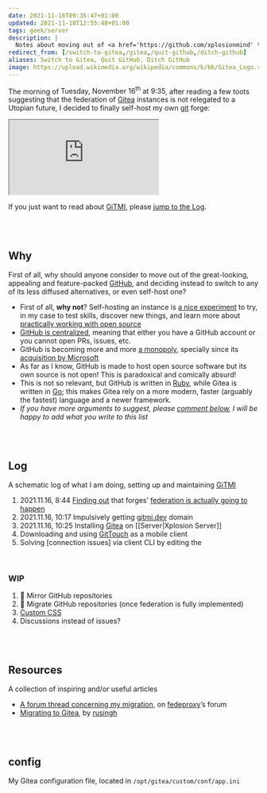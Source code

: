 ```yaml
---
date: 2021-11-16T09:35:47+01:00
updated: 2021-11-18T12:55:48+01:00
tags: geek/server
description: |
  Notes about moving out of <a href='https://github.com/xplosionmind' target='_blank' title='my GitHub profile'>GitHub</a> and setting up a self-hosted <a href='https://gitea.com' target='_blank' title='Gitea'>Gitea</a> instance.
redirect_from: [/switch-to-gitea,/gitea,/quit-github,/ditch-github]
aliases: Switch to Gitea, Quit GitHub, Ditch GitHub
image: https://upload.wikimedia.org/wikipedia/commons/b/bb/Gitea_Logo.svg
---
```

The morning of <time datetime='2021-11-16T09:34:47+01:00'>Tuesday, November 16<sup>th</sup> at 9:35</time>, after reading a few toots suggesting that the federation of <a href='https://gitea.com' target='_blank' title='Gitea official website'>Gitea</a> instances is not relegated to a Utopian future, I decided to finally self-host my own <a href='https://git-scm.com' target='_blank' title='Git'>git</a> forge:

<div class='embed-container'><iframe src='https://mastodon.uno/@tommi/107286030559967130'></iframe></div>

If you just want to read about [GiTMI][gitmi], please [jump to the Log](#Log 'Jump to the Log section').

<br>
<br>

## Why

First of all, why should anyone consider to move out of the great-looking, appealing and feature-packed [GitHub](https://github.com), and deciding instead to switch to any of its less diffused alternatives, or even self-host one?

- First of all, **why not**? Self-hosting an instance is [a nice experiment][rusingh-migration] to try, in my case to test skills, discover new things, and learn more about [practically working with open source][mte90-contribute-to-opensource]
- [GitHub is centralized](https://fosstodon.org/@yarmo/107263376066057557 'Toot about GitHub centralization, on Fossdon'), meaning that either you have a GitHub account or you cannot open PRs, issues, etc.
- GitHub is becoming more and more [a monopoly](), specially since its [acquisition by Microsoft](https://en.wikipedia.org/wiki/GitHub#Acquisition_by_Microsoft '“Acquisition by Microsoft„ subsection of GitHub Wikipedia page')
- As far as I know, GitHub is made to host open source software but </u>its own source is not open</u>! This is paradoxical and comically absurd!
- This is not so relevant, but GitHub is written in [Ruby](https://www.ruby-lang.org 'Ruby’s official website'), while Gitea is written in [Go](https://golang.org/ 'Go’s official website'); this makes Gitea rely on a more modern, faster (arguably the fastest) language and a newer framework.
- *If you have more arguments to suggest, please [comment below](#comments 'Go to comments'), I will be happy to add what you write to this list*

<br>
<br>

## Log

A schematic log of what I am doing, setting up and maintaining [GiTMI][gitmi]

1. <time datetime='2021-11-16T08:44:40+01:00'>2021.11.16, 8:44</time> [Finding out](https://mastodon.uno/@tommi/107285620570565058 'My toot after finding out that Fedeproxy is being funded and developed') that forges’ [federation is actually going to happen](https://social.gitea.io/@gitea/107006650861897944 'Gitea’s toot announcing the achievement of a first step towards federation')
2. <time datetime='2021-11-16T10:17:40+01:00'>2021.11.16, 10:17</time> Impulsively getting [gitmi.dev](https://gitmi.dev 'GiTMI') domain
3. <time datetime='2021-11-16T10:25:40+01:00'>2021.11.16, 10:25</time> Installing [Gitea][gitea] on [[Server|Xplosion Server]]
4. Downloading and using [GitTouch] as a mobile client
5. Solving [connection issues] via client CLI by editing the 

<br>

### WIP

1. 🚧 Mirror GitHub repositories
1. 🚧 Migrate GitHub repositories (once federation is fully implemented)
2. [Custom CSS](https://docs.gitea.io/en-us/customizing-gitea/ 'Customizing Gitea - Docs')
3. Discussions instead of issues?

<br>
<br>

## Resources

A collection of inspiring and/or useful articles

- [A forum thread concerning my migration](https://forum.fedeproxy.eu/t/migrating-from-github-to-self-hosted-gitea/ 'Migrating from GitHub to self-hosted Gitea'), on [fedeproxy]’s forum
- [Migrating to Gitea][rusingh-migration], by [rusingh]

<br>
<br>

## config

My Gitea configuration file, located in `/opt/gitea/custom/conf/app.ini`

```

```

[fedeproxy]: https://fedeproxy.eu/ 'fedeproxy official website'
[gitmi]: https://gitmi.dev 'GiTMI homepage'
[gitea]: https://gitea.com 'Gitea official website'
[rusingh-migration]: https://rusingh.com/github-codeberg-gitea-migrations/ '“GitHub to Codeberg to… Gitea?„ on Ru Singh’s blog'
[rusingh]: https://rusingh.com 'Ru Singh’s personal website'
[mte90-contribute-to-opensource]: https://leanpub.com/contributetoopensource-therightway/ '“Contribute to opensource: the right way„ by Daniele Scasciafratte'
[GitTouch]: https://github.com/git-touch/git-touch 'git-touch on GitHub'